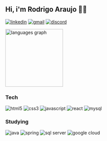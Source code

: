 ## Hi, i'm Rodrigo Araujo 🖖🏽

[![linkedin](https://img.shields.io/badge/linkedin-%230077B5.svg?style=for-the-badge&logo=linkedin&logoColor=whit)](https://www.linkedin.com/in/ziparaujo/) [![gmail](https://img.shields.io/badge/Gmail-D14836?style=for-the-badge&logo=gmail&logoColor=white)](ziparaujo@gmail.com) [![discord](https://img.shields.io/badge/Discord-%235865F2.svg?style=for-the-badge&logo=discord&logoColor=white)](discordapp.com/users/938429092762628117)

<div align="left">
  <img src="https://github-readme-stats.vercel.app/api/top-langs?username=ziparaujo&locale=en&hide_title=false&layout=compact&card_width=320&langs_count=5&theme=dark&hide_border=true&order=2" height="180" alt="languages graph"  />
</div>

### Tech

<div style="display: inline_block">
  <img alt="html5" src="https://img.shields.io/badge/html5-%23E34F26.svg?style=for-the-badge&logo=html5&logoColor=white">
  <img alt="css3" src="https://img.shields.io/badge/css3-%231572B6.svg?style=for-the-badge&logo=css3&logoColor=white">
  <img alt="javascript" src="https://img.shields.io/badge/javascript-%23323330.svg?style=for-the-badge&logo=javascript&logoColor=%23F7DF1E">
  <img alt="react" src="https://img.shields.io/badge/react-%2320232a.svg?style=for-the-badge&logo=react&logoColor=%2361DAFB">
  <img alt="mysql" src="https://img.shields.io/badge/mysql-4479A1.svg?style=for-the-badge&logo=mysql&logoColor=white">
</div>

### Studying

<div style="display: inline_block">
  <img alt="java" src="https://img.shields.io/badge/java-%23ED8B00.svg?style=for-the-badge&logo=openjdk&logoColor=white">
  <img alt="spring" src="https://img.shields.io/badge/spring-%236DB33F.svg?style=for-the-badge&logo=spring&logoColor=white">
  <img alt="sql server" src="https://img.shields.io/badge/Microsoft_SQL_Server-CC2927?style=for-the-badge&logo=microsoft-sql-server&logoColor=white">
  <img alt="google cloud" src="https://img.shields.io/badge/Google_Cloud-4285F4?style=for-the-badge&logo=google-cloud&logoColor=white">
</div>
